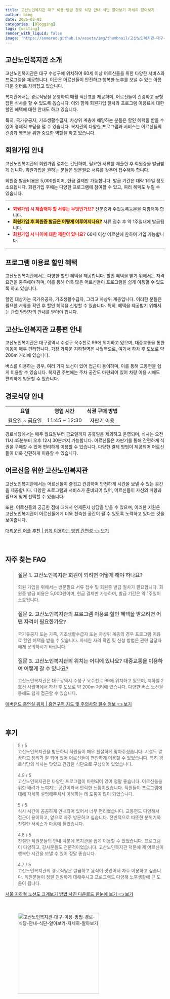 ```yaml
---
title: 고산노인복지관 대구 이용 방법 경로 식당 안내 식단 알아보기 자세히 알아보기
author: bing
date: 2025-02-02
categories: [Blogging]
tags: [writing]
render_with_liquid: false
image: 'https://somered.github.io/assets/img/thumbnail/고산노인복지관-대구-이용-방법-경로-식당-안내-식단-알아보기-자세히-알아보기.webp'
---
```



<h2 id="고산노인복지관_소개">고산노인복지관 소개</h2>

<p>고산노인복지관은 대구 수성구에 위치하여 60세 이상 어르신들을 위한 다양한 서비스와 프로그램을 제공합니다. 이곳은 어르신들이 안전하고 행복한 노후를 보낼 수 있는 아름다운 쉼터로 자리잡고 있습니다.</p>

<p>복지관에서는 경로식당을 운영하여 매월 식단표를 제공하며, 어르신들이 건강하고 균형 잡힌 식사를 할 수 있도록 돕습니다. 이와 함께 회원가입 절차와 프로그램 이용료에 대한 할인 혜택에 대한 안내도 하고 있습니다.</p>

<p>특히, 국가유공자, 기초생활수급자, 차상위 계층에 해당하는 분들은 할인 혜택을 받을 수 있어 경제적 부담을 덜 수 있습니다. 복지관의 다양한 프로그램과 서비스는 어르신들의 건강과 행복을 위한 중요한 역할을 하고 있습니다.</p>

<h2 id="회원가입_안내">회원가입 안내</h2>

<p>고산노인복지관의 회원가입 절차는 간단하며, 필요한 서류를 제출한 후 회원증을 발급받게 됩니다. 회원가입을 원하는 분들은 방문필요 서류를 갖추어 접수해야 합니다.</p>

<p>회원증 발급비용은 5,000원이며, 현금 결제만 가능합니다. 발급 기간은 대략 1주일 정도 소요됩니다. 회원가입 후에는 다양한 프로그램에 참여할 수 있고, 여러 혜택도 누릴 수 있습니다.</p>

<hr />

<ul>
    <li><b><span style="color: #ee2323;">회원가입 시 제출해야 할 서류는 무엇인가요?</span></b> 신분증과 주민등록등본을 지참해야 합니다.</li>
    <li><b><span style="background-color: #ffe066;">회원가입 후 회원증 발급은 어떻게 이루어지나요?</span></b> 서류 접수 후 약 1주일내에 발급됩니다.</li>
    <li><b><span style="color: #ee2323;">회원가입 시 나이에 대한 제한이 있나요?</span></b> 60세 이상 어르신에 한하여 가입 가능합니다.</li>
</ul>

<hr />

<h2 id="프로그램_이용료_할인">프로그램 이용료 할인 혜택</h2>

<p>고산노인복지관에서는 다양한 할인 혜택을 제공합니다. 할인 혜택을 받기 위해서는 자격 요건을 충족해야 하며, 이를 통해 더욱 많은 어르신들이 프로그램을 쉽게 이용할 수 있도록 하고 있습니다.</p>

<p>할인 대상자는 국가유공자, 기초생활수급자, 그리고 차상위 계층입니다. 이러한 분들은 필요한 서류를 확인 후 할인 혜택을 신청할 수 있습니다. 특히, 혜택을 제공받기 위해서는 관련 담당자의 안내를 받아야 합니다.</p>

<h2 id="고산노인복지관_교통편">고산노인복지관 교통편 안내</h2>

<p>고산노인복지관은 대구광역시 수성구 욱수천로 99에 위치하고 있으며, 대중교통을 통한 이동이 매우 편리합니다. 가장 가까운 지하철역은 사월역으로, 여기서 하차 후 도보로 약 200m 거리에 있습니다.</p>

<p>버스를 이용하는 경우, 여러 가지 노선이 있어 접근이 용이하며, 이를 통해 교통편을 쉽게 이용할 수 있습니다. 복지관 주변에는 주차 공간도 마련되어 있어 차량 이용 시에도 편리하게 방문할 수 있습니다.</p>

<h2 id="경로식당_안내">경로식당 안내</h2>

<table>
    <tr>
        <td style="text-align: center; height: 17px;"><b>요일</b></td>
        <td style="text-align: center; height: 17px;"><b>영업 시간</b></td>
        <td style="text-align: center; height: 17px;"><b>식권 구매 방법</b></td>
    </tr>
    <tr>
        <td style="text-align: center; height: 17px;">월요일 ~ 금요일</td>
        <td style="text-align: center; height: 17px;">11:45 ~ 12:30</td>
        <td style="text-align: center; height: 17px;">자판기 이용</td>
    </tr>
</table>

<p>경로식당에서는 매주 월요일부터 금요일까지 공휴일을 제외하고 운영되며, 식사는 오전 11시 45분부터 오후 12시 30분까지 가능합니다. 어르신들은 자판기를 통해 간편하게 식권을 구매할 수 있어 편리하게 이용할 수 있습니다. 다양한 결제 방법이 제공되어 어르신들이 더욱 간편하게 이용할 수 있습니다.</p>

<h2 id="어르신을_위한_고산노인복지관">어르신을 위한 고산노인복지관</h2>

<p>고산노인복지관에서는 어르신들이 즐겁고 건강하며 안전하게 시간을 보낼 수 있는 공간을 제공합니다. 다양한 프로그램과 서비스가 준비되어 있어, 어르신들이 자신의 취향과 필요에 맞게 선택할 수 있습니다.</p>

<p>또한, 어르신들의 궁금한 점에 대해서 언제든지 상담을 받을 수 있으며, 이러한 지원은 고산노인복지관이 어르신들에게 더욱 친숙한 공간이 될 수 있도록 노력하고 있다는 것을 보여줍니다.</p>


<p><a class="click-button" title="대리운전 어플 추천 | 쉽게 이용하는 방법 간편성" href="https://somered.github.io/posts/%EB%8C%80%EB%A6%AC%EC%9A%B4%EC%A0%84-%EC%96%B4%ED%94%8C-%EC%B6%94%EC%B2%9C-%EC%89%BD%EA%B2%8C-%EC%9D%B4%EC%9A%A9%ED%95%98%EB%8A%94-%EB%B0%A9%EB%B2%95-%EA%B0%84%ED%8E%B8%EC%84%B1/" rel="dofollow">대리운전 어플 추천 | 쉽게 이용하는 방법 간편성 👈 보기</a></p><br>
<h2 id='자주_찾는_FAQ'>자주 찾는 FAQ</h2>
<div itemscope="" itemtype="https://schema.org/FAQPage"> 
<blockquote> 
<div itemscope="" itemprop="mainEntity" itemtype="https://schema.org/Question"> 
<h3 itemprop="name">질문 1. 고산노인복지관 회원이 되려면 어떻게 해야 하나요?</h3> 
<div itemscope="" itemprop="acceptedAnswer" itemtype="https://schema.org/Answer"> 
<span itemprop="text"> 
<p>회원 가입을 위해서는 방문필요 서류 접수 및 회원증 발급 절차가 필요합니다. 회원증 발급 비용은 5,000원이며, 현금 결제만 가능하며, 발급 기간은 약 1주일이 소요됩니다.</p> 
</span> 
</div> 
</div> 

<div itemscope="" itemprop="mainEntity" itemtype="https://schema.org/Question"> 
<h3 itemprop="name">질문 2. 고산노인복지관의 프로그램 이용료 할인 혜택을 받으려면 어떤 자격이 필요한가요?</h3> 
<div itemscope="" itemprop="acceptedAnswer" itemtype="https://schema.org/Answer"> 
<span itemprop="text"> 
<p>국가유공자 또는 가족, 기초생활수급자 또는 차상위 계층의 경우 프로그램 이용료 할인 혜택을 받을 수 있습니다. 자세한 자격 확인 및 신청 방법은 관련 담당자에게 문의하시기 바랍니다.</p> 
</span> 
</div> 
</div> 

<div itemscope="" itemprop="mainEntity" itemtype="https://schema.org/Question"> 
<h3 itemprop="name">질문 3. 고산노인복지관의 위치는 어디에 있나요? 대중교통을 이용하여 어떻게 갈 수 있나요?</h3> 
<div itemscope="" itemprop="acceptedAnswer" itemtype="https://schema.org/Answer"> 
<span itemprop="text"> 
<p>고산노인복지관은 대구광역시 수성구 욱수천로 99에 위치하고 있으며, 지하철 2호선 사월역에서 하차 후 도보로 약 200m 거리에 있습니다. 다양한 버스 노선을 통해도 쉽게 접근할 수 있습니다.</p> 
</span> 
</div> 
</div> 
</blockquote> 
</div>
<p><a class="click-button" title="에버랜드 흡연실 위치 | 흡연구역 지도 및 주의사항 필수 정보" href="https://somered.github.io/posts/%EC%97%90%EB%B2%84%EB%9E%9C%EB%93%9C-%ED%9D%A1%EC%97%B0%EC%8B%A4-%EC%9C%84%EC%B9%98-%ED%9D%A1%EC%97%B0%EA%B5%AC%EC%97%AD-%EC%A7%80%EB%8F%84-%EB%B0%8F-%EC%A3%BC%EC%9D%98%EC%82%AC%ED%95%AD-%ED%95%84%EC%88%98-%EC%A0%95%EB%B3%B4/" rel="dofollow">에버랜드 흡연실 위치 | 흡연구역 지도 및 주의사항 필수 정보 👈 보기</a></p><br>
<h2 id='후기'>후기</h2>
<div itemscope itemtype="https://schema.org/Product">
  <blockquote>
  <div itemprop="review" itemscope itemtype="https://schema.org/Review">
      <div itemprop="reviewRating" itemscope itemtype="https://schema.org/Rating"> <span itemprop="ratingValue">5</span> / <span itemprop="bestRating">5</span> </div>
      <span itemprop="reviewBody">고산노인복지관을 방문하니 직원들이 매우 친절하게 맞아주셨습니다. 시설도 깔끔하고 정리가 잘 되어 있어 어르신들이 편안하게 이용할 수 있었습니다. 특히 경로식당의 식사는 맛있고 건강한 식단으로 구성되어 있었습니다.</span>
  </div>
  <br>
  <div itemprop="review" itemscope itemtype="https://schema.org/Review">
      <div itemprop="reviewRating" itemscope itemtype="https://schema.org/Rating"> <span itemprop="ratingValue">4.9</span> / <span itemprop="bestRating">5</span> </div>
      <span itemprop="reviewBody">고산노인복지관은 다양한 프로그램이 마련되어 있어 정말 좋습니다. 어르신들을 위한 배려가 느껴지는 공간이라서 안락한 느낌이었습니다. 직원들이 프로그램에 대해 자세히 설명해주셔서 이해하는 데 도움이 많이 되었습니다.</span>
  </div>
  <br>
  <div itemprop="review" itemscope itemtype="https://schema.org/Review">
      <div itemprop="reviewRating" itemscope itemtype="https://schema.org/Rating"> <span itemprop="ratingValue">5</span> / <span itemprop="bestRating">5</span> </div>
      <span itemprop="reviewBody">식사 시간이 꼼꼼하게 안내되어 있어서 너무 편리했습니다. 교통편도 다양해서 접근이 용이하고, 앞으로 자주 방문하고 싶습니다. 전반적으로 따뜻한 분위기와 친절한 서비스가 마음에 들었습니다.</span>
  </div>
  <br>
  <div itemprop="review" itemscope itemtype="https://schema.org/Review">
      <div itemprop="reviewRating" itemscope itemtype="https://schema.org/Rating"> <span itemprop="ratingValue">4.8</span> / <span itemprop="bestRating">5</span> </div>
      <span itemprop="reviewBody">친절한 직원분들의 안내 덕분에 복지관을 쉽게 이용할 수 있었습니다. 프로그램이 다양하고, 강사분들도 전문적이었습니다. 고산노인복지관 덕분에 제 어르신이 행복한 시간을 보낼 수 있어 정말 좋습니다.</span>
  </div>
  <br>
  <div itemprop="review" itemscope itemtype="https://schema.org/Review">
      <div itemprop="reviewRating" itemscope itemtype="https://schema.org/Rating"> <span itemprop="ratingValue">4.7</span> / <span itemprop="bestRating">5</span> </div>
      <span itemprop="reviewBody">고산노인복지관의 경로식당은 깔끔하고 음식이 맛있어서 자주 이용하고 싶습니다. 직원분들이 정말 친절하게 대해주시고 프로그램도 다양해 노후생활에 큰 도움이 됩니다.</span>
  </div>
  </blockquote>
</div>
<p><a class="click-button" title="서울 지하철 노선도 크게보기 방법 사진 다운로드 한눈에 보기" href="https://somered.github.io/posts/%EC%84%9C%EC%9A%B8-%EC%A7%80%ED%95%98%EC%B2%A0-%EB%85%B8%EC%84%A0%EB%8F%84-%ED%81%AC%EA%B2%8C%EB%B3%B4%EA%B8%B0-%EB%B0%A9%EB%B2%95-%EC%82%AC%EC%A7%84-%EB%8B%A4%EC%9A%B4%EB%A1%9C%EB%93%9C-%ED%95%9C%EB%88%88%EC%97%90-%EB%B3%B4%EA%B8%B0/" rel="dofollow">서울 지하철 노선도 크게보기 방법 사진 다운로드 한눈에 보기 👈 보기</a></p><br>
<figure class="image"><img src="https://somered.github.io/assets/img/thumbnail/고산노인복지관-대구-이용-방법-경로-식당-안내-식단-알아보기-자세히-알아보기.webp" alt="고산노인복지관-대구-이용-방법-경로-식당-안내-식단-알아보기-자세히-알아보기" width="256" height="256"></figure>
